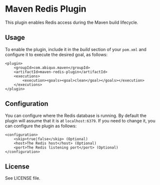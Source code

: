 Maven Redis Plugin
==================
       
This plugin enables Redis access during the Maven build lifecycle. 

Usage
-----

To enable the plugin, include it in the *build* section of your
`pom.xml` and configure it to execute the desired goal, as follows:

    <plugin>
        <groupId>com.abiquo.maven</groupId>
        <artifactId>maven-redis-plugin</artifactId>
        <executions>
            <execution><goals><goal>clean</goal></goals></execution>
        </executions>
    </plugin>
    
Configuration
-------------

You can configure where the Redis database is running. By default the plugin
will assume that it is at `localhost:6379`. If you need to change it, you can
configure the plugin as follows:

    <configuration>
        <skip>true|false</skip> (Optional)
        <host>The Redis host</host> (Optional)
        <port>The Redis listening port</port> (Optional)
    </configuration>

License
-------

See LICENSE file.
